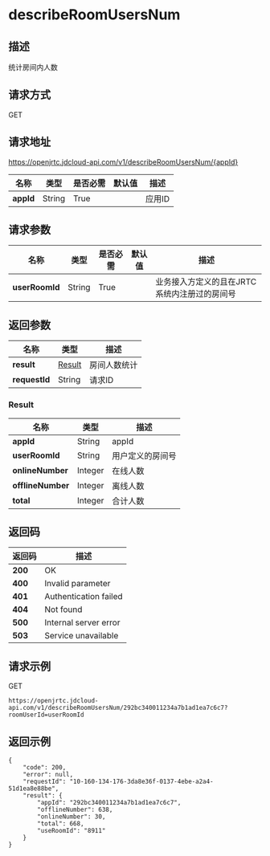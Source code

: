 # describeRoomUsersNum


## 描述
统计房间内人数


## 请求方式
GET

## 请求地址
https://openjrtc.jdcloud-api.com/v1/describeRoomUsersNum/{appId}

|名称|类型|是否必需|默认值|描述|
|---|---|---|---|---|
|**appId**|String|True| |应用ID|

## 请求参数
|名称|类型|是否必需|默认值|描述|
|---|---|---|---|---|
|**userRoomId**|String|True| |业务接入方定义的且在JRTC系统内注册过的房间号|


## 返回参数
|名称|类型|描述|
|---|---|---|
|**result**|[Result](describeroomusersnum#result)|房间人数统计|
|**requestId**|String|请求ID|

### <div id="result">Result</div>
|名称|类型|描述|
|---|---|---|
|**appId**|String|appId|
|**userRoomId**|String|用户定义的房间号|
|**onlineNumber**|Integer|在线人数|
|**offlineNumber**|Integer|离线人数|
|**total**|Integer|合计人数|

## 返回码
|返回码|描述|
|---|---|
|**200**|OK|
|**400**|Invalid parameter|
|**401**|Authentication failed|
|**404**|Not found|
|**500**|Internal server error|
|**503**|Service unavailable|

## 请求示例
GET
```
https://openjrtc.jdcloud-api.com/v1/describeRoomUsersNum/292bc340011234a7b1ad1ea7c6c7?roomUserId=userRoomId

```

## 返回示例
```
{
    "code": 200, 
    "error": null, 
    "requestId": "10-160-134-176-3da8e36f-0137-4ebe-a2a4-51d1ea8e88be", 
    "result": {
        "appId": "292bc340011234a7b1ad1ea7c6c7", 
        "offlineNumber": 638, 
        "onlineNumber": 30, 
        "total": 668, 
        "useRoomId": "8911"
    }
}
```
